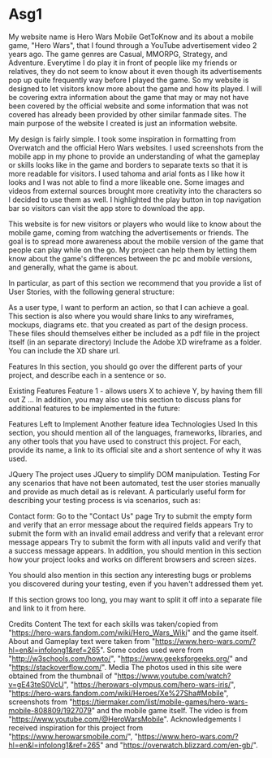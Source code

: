 # Asg1
My website name is Hero Wars Mobile GetToKnow and its about a mobile game, "Hero Wars", that I found through a YouTube advertisement video 2 years ago. The game genres are Casual, MMORPG, Strategy, and Adventure. Everytime I do play it in front of people like my friends or relatives, they do not seem to know about it even though its advertisements pop up quite frequently way before I played the game. So my website is designed to let visitors know more about the game and how its played. I will be covering extra information about the game that may or may not have been covered by the official website and some information that was not covered has already been provided by other similar fanmade sites. The main purpose of the website I created is just an information website.

My design is fairly simple. I took some inspiration in formatting from Overwatch and the official Hero Wars websites. I used screenshots from the mobile app in my phone to provide an understanding of what the gameplay or skills looks like in the game and borders to separate texts so that it is more readable for visitors. I used tahoma and arial fonts as I like how it looks and I was not able to find a more likeable one. Some images and videos from external sources brought more creativity into the characters so I decided to use them as well. I highlighted the play button in top navigation bar so visitors can visit the app store to download the app. 
 
This website is for new visitors or players who would like to know about the mobile game, coming from watching the advertisements or friends. The goal is to spread more awareness about the mobile version of the game that people can play while on the go. My project can help them by letting them know about the game's differences between the pc and mobile versions, and generally, what the game is about.

In particular, as part of this section we recommend that you provide a list of User Stories, with the following general structure:

As a user type, I want to perform an action, so that I can achieve a goal.
This section is also where you would share links to any wireframes, mockups, diagrams etc. that you created as part of the design process. These files should themselves either be included as a pdf file in the project itself (in an separate directory) Include the Adobe XD wireframe as a folder. You can include the XD share url.

Features
In this section, you should go over the different parts of your project, and describe each in a sentence or so.

Existing Features
Feature 1 - allows users X to achieve Y, by having them fill out Z
...
In addition, you may also use this section to discuss plans for additional features to be implemented in the future:

Features Left to Implement
Another feature idea
Technologies Used
In this section, you should mention all of the languages, frameworks, libraries, and any other tools that you have used to construct this project. For each, provide its name, a link to its official site and a short sentence of why it was used.

JQuery
The project uses JQuery to simplify DOM manipulation.
Testing
For any scenarios that have not been automated, test the user stories manually and provide as much detail as is relevant. A particularly useful form for describing your testing process is via scenarios, such as:

Contact form:
Go to the "Contact Us" page
Try to submit the empty form and verify that an error message about the required fields appears
Try to submit the form with an invalid email address and verify that a relevant error message appears
Try to submit the form with all inputs valid and verify that a success message appears.
In addition, you should mention in this section how your project looks and works on different browsers and screen sizes.

You should also mention in this section any interesting bugs or problems you discovered during your testing, even if you haven't addressed them yet.

If this section grows too long, you may want to split it off into a separate file and link to it from here.

Credits
Content
The text for each skills was taken/copied from "https://hero-wars.fandom.com/wiki/Hero_Wars_Wiki" and the game itself. About and Gameplay text were taken from "https://www.hero-wars.com/?hl=en&l=infolong1&ref=265".
Some codes used were from "http://w3schools.com/howto/", "https://www.geeksforgeeks.org/" and "https://stackoverflow.com/".
Media
The photos used in this site were obtained from the thumbnail of "https://www.youtube.com/watch?v=gE43teS0VcU", 
"https://herowars-olympus.com/hero-wars-iris/", "https://hero-wars.fandom.com/wiki/Heroes/Xe%27Sha#Mobile", screenshots from "https://tiermaker.com/list/mobile-games/hero-wars-mobile-808809/1927079" and the mobile game itself. The video is from "https://www.youtube.com/@HeroWarsMobile".
Acknowledgements
I received inspiration for this project from "https://www.herowarsmobile.com/", "https://www.hero-wars.com/?hl=en&l=infolong1&ref=265" and "https://overwatch.blizzard.com/en-gb/".